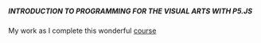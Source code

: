 ##### INTRODUCTION TO PROGRAMMING FOR THE VISUAL ARTS WITH P5.JS

My work as I complete this wonderful [course](https://www.kadenze.com/courses/introduction-to-programming-for-the-visual-arts-with-p5-js-vi/)
